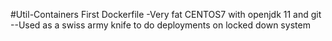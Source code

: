 #Util-Containers
First Dockerfile
-Very fat CENTOS7 with openjdk 11 and git
--Used as a swiss army knife to do deployments on locked down system
